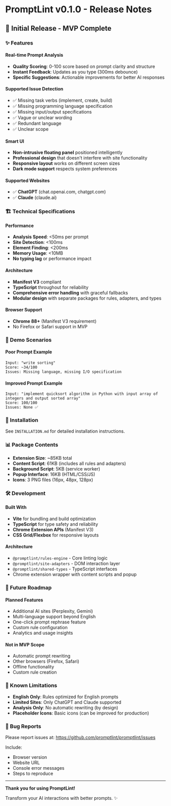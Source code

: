 # PromptLint v0.1.0 - Release Notes

## 🚀 Initial Release - MVP Complete

### ✨ Features

#### Real-time Prompt Analysis
- **Quality Scoring**: 0-100 score based on prompt clarity and structure
- **Instant Feedback**: Updates as you type (300ms debounce)
- **Specific Suggestions**: Actionable improvements for better AI responses

#### Supported Issue Detection
- ✅ Missing task verbs (implement, create, build)
- ✅ Missing programming language specification  
- ✅ Missing input/output specifications
- ✅ Vague or unclear wording
- ✅ Redundant language
- ✅ Unclear scope

#### Smart UI
- **Non-intrusive floating panel** positioned intelligently
- **Professional design** that doesn't interfere with site functionality
- **Responsive layout** works on different screen sizes
- **Dark mode support** respects system preferences

#### Supported Websites
- ✅ **ChatGPT** (chat.openai.com, chatgpt.com)
- ✅ **Claude** (claude.ai)

### 🏗️ Technical Specifications

#### Performance
- **Analysis Speed**: <50ms per prompt
- **Site Detection**: <100ms 
- **Element Finding**: <200ms
- **Memory Usage**: <10MB
- **No typing lag** or performance impact

#### Architecture
- **Manifest V3** compliant
- **TypeScript** throughout for reliability
- **Comprehensive error handling** with graceful fallbacks
- **Modular design** with separate packages for rules, adapters, and types

#### Browser Support
- **Chrome 88+** (Manifest V3 requirement)
- No Firefox or Safari support in MVP

### 🎯 Demo Scenarios

#### Poor Prompt Example
```
Input: "write sorting"
Score: ~34/100
Issues: Missing language, missing I/O specification
```

#### Improved Prompt Example  
```
Input: "implement quicksort algorithm in Python with input array of integers and output sorted array"
Score: 100/100
Issues: None ✅
```

### 🔧 Installation

See `INSTALLATION.md` for detailed installation instructions.

### 📊 Package Contents

- **Extension Size**: ~85KB total
- **Content Script**: 61KB (includes all rules and adapters)
- **Background Script**: 5KB (service worker)
- **Popup Interface**: 16KB (HTML/CSS/JS)
- **Icons**: 3 PNG files (16px, 48px, 128px)

### 🛠️ Development

#### Built With
- **Vite** for bundling and build optimization
- **TypeScript** for type safety and reliability
- **Chrome Extension APIs** (Manifest V3)
- **CSS Grid/Flexbox** for responsive layouts

#### Architecture
- `@promptlint/rules-engine` - Core linting logic
- `@promptlint/site-adapters` - DOM interaction layer  
- `@promptlint/shared-types` - TypeScript interfaces
- Chrome extension wrapper with content scripts and popup

### 🔮 Future Roadmap

#### Planned Features
- Additional AI sites (Perplexity, Gemini)
- Multi-language support beyond English
- One-click prompt rephrase feature
- Custom rule configuration
- Analytics and usage insights

#### Not in MVP Scope
- Automatic prompt rewriting
- Other browsers (Firefox, Safari)
- Offline functionality
- Custom rule creation

### 📝 Known Limitations

- **English Only**: Rules optimized for English prompts
- **Limited Sites**: Only ChatGPT and Claude supported
- **Analysis Only**: No automatic rewriting (by design)
- **Placeholder Icons**: Basic icons (can be improved for production)

### 🐛 Bug Reports

Please report issues at: https://github.com/promptlint/promptlint/issues

Include:
- Browser version
- Website URL
- Console error messages
- Steps to reproduce

---

**Thank you for using PromptLint!** 

Transform your AI interactions with better prompts. ✨
